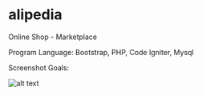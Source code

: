 # alipedia
Online Shop - Marketplace

Program Language: Bootstrap, PHP, Code Igniter, Mysql

Screenshot Goals:

![alt text](https://firebasestorage.googleapis.com/v0/b/monkey-teknologi-indonesia.appspot.com/o/Ngodings%2FportfoliosList%2FscreenshotApp%2Fb6QW8WkwDsV0ggO77rm8%2F20191125-oOw3EA-alipedia.png?alt=media&token=9e7063d9-ee4c-42c6-94e7-e0219a450e4a)
